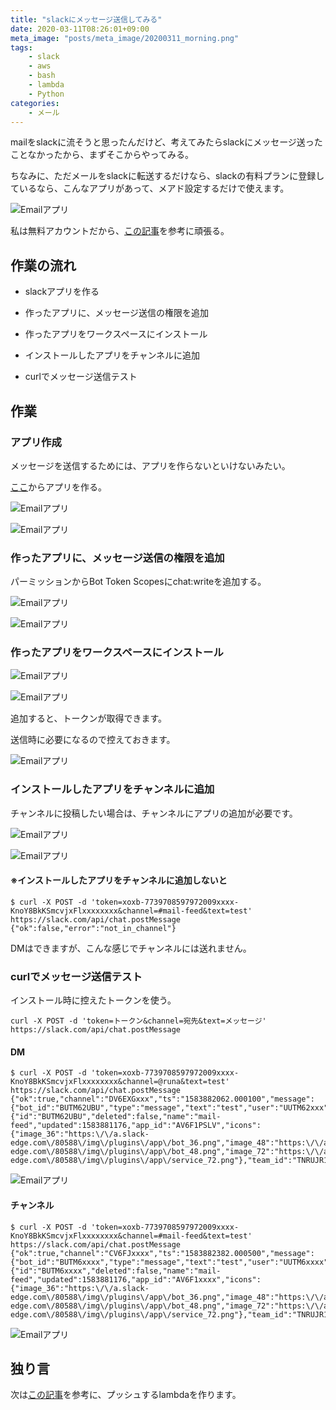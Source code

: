 ```yaml
---
title: "slackにメッセージ送信してみる"
date: 2020-03-11T08:26:01+09:00
meta_image: "posts/meta_image/20200311_morning.png"
tags: 
    - slack
    - aws
    - bash
    - lambda
    - Python
categories: 
    - メール
---
```


mailをslackに流そうと思ったんだけど、考えてみたらslackにメッセージ送ったことなかったから、まずそこからやってみる。

ちなみに、ただメールをslackに転送するだけなら、slackの有料プランに登録しているなら、こんなアプリがあって、メアド設定するだけで使えます。

![Emailアプリ](../img/slack-newapp13.png)

私は無料アカウントだから、[この記事](https://qiita.com/kou_pg_0131/items/56dd81f2f4716ca292ef)を参考に頑張る。


## 作業の流れ

* slackアプリを作る

* 作ったアプリに、メッセージ送信の権限を追加

* 作ったアプリをワークスペースにインストール

* インストールしたアプリをチャンネルに追加

* curlでメッセージ送信テスト

## 作業

### アプリ作成

メッセージを送信するためには、アプリを作らないといけないみたい。

[ここ](https://api.slack.com/apps?new_app=1)からアプリを作る。

![Emailアプリ](../img/slack-newapp1.png)

![Emailアプリ](../img/slack-newapp2.png)

### 作ったアプリに、メッセージ送信の権限を追加

パーミッションからBot Token Scopesにchat:writeを追加する。

![Emailアプリ](../img/slack-newapp3.png)

![Emailアプリ](../img/slack-newapp5.png)

### 作ったアプリをワークスペースにインストール

![Emailアプリ](../img/slack-newapp6.png)

![Emailアプリ](../img/slack-newapp7.png)

追加すると、トークンが取得できます。

送信時に必要になるので控えておきます。

![Emailアプリ](../img/slack-newapp8.png)

### インストールしたアプリをチャンネルに追加

チャンネルに投稿したい場合は、チャンネルにアプリの追加が必要です。

![Emailアプリ](../img/slack-newapp9.png)

![Emailアプリ](../img/slack-newapp10.png)

#### ※インストールしたアプリをチャンネルに追加しないと

```
$ curl -X POST -d 'token=xoxb-7739708597972009xxxx-KnoY8BkKSmcvjxFlxxxxxxxx&channel=#mail-feed&text=test' https://slack.com/api/chat.postMessage
{"ok":false,"error":"not_in_channel"}
```

DMはできますが、こんな感じでチャンネルには送れません。

### curlでメッセージ送信テスト

インストール時に控えたトークンを使う。

`curl -X POST -d 'token=トークン&channel=宛先&text=メッセージ' https://slack.com/api/chat.postMessage`

#### DM

```
$ curl -X POST -d 'token=xoxb-7739708597972009xxxx-KnoY8BkKSmcvjxFlxxxxxxxx&channel=@runa&text=test' https://slack.com/api/chat.postMessage
{"ok":true,"channel":"DV6EXGxxx","ts":"1583882062.000100","message":{"bot_id":"BUTM62UBU","type":"message","text":"test","user":"UUTM62xxx","ts":"1583882062.000100","team":"TNRUJR1GB","bot_profile":{"id":"BUTM62UBU","deleted":false,"name":"mail-feed","updated":1583881176,"app_id":"AV6F1PSLV","icons":{"image_36":"https:\/\/a.slack-edge.com\/80588\/img\/plugins\/app\/bot_36.png","image_48":"https:\/\/a.slack-edge.com\/80588\/img\/plugins\/app\/bot_48.png","image_72":"https:\/\/a.slack-edge.com\/80588\/img\/plugins\/app\/service_72.png"},"team_id":"TNRUJR1GB"}}}
```

![Emailアプリ](../img/slack-newapp12.png)

#### チャンネル

```
$ curl -X POST -d 'token=xoxb-7739708597972009xxxx-KnoY8BkKSmcvjxFlxxxxxxxx&channel=#mail-feed&text=test' https://slack.com/api/chat.postMessage
{"ok":true,"channel":"CV6FJxxxx","ts":"1583882382.000500","message":{"bot_id":"BUTM6xxxx","type":"message","text":"test","user":"UUTM6xxxx","ts":"1583882382.000500","team":"TNRUJxxxx","bot_profile":{"id":"BUTM6xxxx","deleted":false,"name":"mail-feed","updated":1583881176,"app_id":"AV6F1xxxx","icons":{"image_36":"https:\/\/a.slack-edge.com\/80588\/img\/plugins\/app\/bot_36.png","image_48":"https:\/\/a.slack-edge.com\/80588\/img\/plugins\/app\/bot_48.png","image_72":"https:\/\/a.slack-edge.com\/80588\/img\/plugins\/app\/service_72.png"},"team_id":"TNRUJR1G
```

![Emailアプリ](../img/slack-newapp11.png)

## 独り言

次は[この記事](https://dev.classmethod.jp/cloud/aws/python3-lambda-sqs-lambda-slack/)を参考に、プッシュするlambdaを作ります。